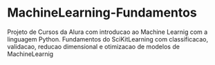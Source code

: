 # MachineLearning-Fundamentos
Projeto de Cursos  da Alura  com introducao ao Machine Learnig com a linguagem Python.  Fundamentos do SciKitLearning com classificacao, validacao, reducao dimensional e otimizacao de modelos de MachineLearnig
